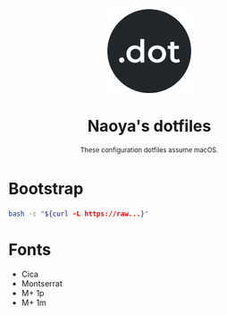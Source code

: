 <div align="center">
  <img src=".github/dot.png" width="150px">
  <h1 align="center">Naoya's dotfiles</h1>
  <sup align="center">These configuration dotfiles assume macOS.</sup>
</div>

# Bootstrap

```sh
bash -c "${curl -L https://raw...}"
```

# Fonts

- Cica
- Montserrat
- M+ 1p
- M+ 1m
